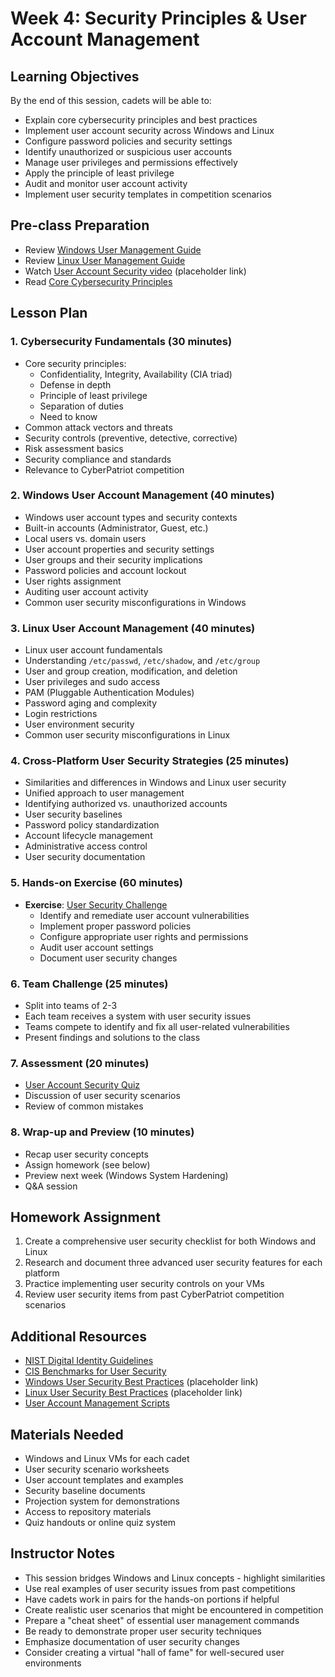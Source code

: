 # Week 4: Security Principles & User Account Management

## Learning Objectives
By the end of this session, cadets will be able to:
- Explain core cybersecurity principles and best practices
- Implement user account security across Windows and Linux
- Configure password policies and security settings
- Identify unauthorized or suspicious user accounts
- Manage user privileges and permissions effectively
- Apply the principle of least privilege
- Audit and monitor user account activity
- Implement user security templates in competition scenarios

## Pre-class Preparation
- Review [Windows User Management Guide](../../Windows/Guides/Basic/Windows_User_Management.md)
- Review [Linux User Management Guide](../../Linux/Guides/Basic/Linux_User_Management.md)
- Watch [User Account Security video](https://www.youtube.com/watch?v=example) (placeholder link)
- Read [Core Cybersecurity Principles](../../Resources/Core_Security_Principles.md)

## Lesson Plan

### 1. Cybersecurity Fundamentals (30 minutes)
- Core security principles:
  - Confidentiality, Integrity, Availability (CIA triad)
  - Defense in depth
  - Principle of least privilege
  - Separation of duties
  - Need to know
- Common attack vectors and threats
- Security controls (preventive, detective, corrective)
- Risk assessment basics
- Security compliance and standards
- Relevance to CyberPatriot competition

### 2. Windows User Account Management (40 minutes)
- Windows user account types and security contexts
- Built-in accounts (Administrator, Guest, etc.)
- Local users vs. domain users
- User account properties and security settings
- User groups and their security implications
- Password policies and account lockout
- User rights assignment
- Auditing user account activity
- Common user security misconfigurations in Windows

### 3. Linux User Account Management (40 minutes)
- Linux user account fundamentals
- Understanding `/etc/passwd`, `/etc/shadow`, and `/etc/group`
- User and group creation, modification, and deletion
- User privileges and sudo access
- PAM (Pluggable Authentication Modules)
- Password aging and complexity
- Login restrictions
- User environment security
- Common user security misconfigurations in Linux

### 4. Cross-Platform User Security Strategies (25 minutes)
- Similarities and differences in Windows and Linux user security
- Unified approach to user management
- Identifying authorized vs. unauthorized accounts
- User security baselines
- Password policy standardization
- Account lifecycle management
- Administrative access control
- User security documentation

### 5. Hands-on Exercise (60 minutes)
- **Exercise**: [User Security Challenge](../../Exercises/User_Security_Challenge.md)
  - Identify and remediate user account vulnerabilities
  - Implement proper password policies
  - Configure appropriate user rights and permissions
  - Audit user account settings
  - Document user security changes

### 6. Team Challenge (25 minutes)
- Split into teams of 2-3
- Each team receives a system with user security issues
- Teams compete to identify and fix all user-related vulnerabilities
- Present findings and solutions to the class

### 7. Assessment (20 minutes)
- [User Account Security Quiz](../../Quizzes/Quiz-Files/User_Account_Security_Quiz.md)
- Discussion of user security scenarios
- Review of common mistakes

### 8. Wrap-up and Preview (10 minutes)
- Recap user security concepts
- Assign homework (see below)
- Preview next week (Windows System Hardening)
- Q&A session

## Homework Assignment
1. Create a comprehensive user security checklist for both Windows and Linux
2. Research and document three advanced user security features for each platform
3. Practice implementing user security controls on your VMs
4. Review user security items from past CyberPatriot competition scenarios

## Additional Resources
- [NIST Digital Identity Guidelines](https://pages.nist.gov/800-63-3/)
- [CIS Benchmarks for User Security](https://www.cisecurity.org/cis-benchmarks/)
- [Windows User Security Best Practices](https://example.com/windows-user-security) (placeholder link)
- [Linux User Security Best Practices](https://example.com/linux-user-security) (placeholder link)
- [User Account Management Scripts](../../Scripts/Templates/)

## Materials Needed
- Windows and Linux VMs for each cadet
- User security scenario worksheets
- User account templates and examples
- Security baseline documents
- Projection system for demonstrations
- Access to repository materials
- Quiz handouts or online quiz system

## Instructor Notes
- This session bridges Windows and Linux concepts - highlight similarities
- Use real examples of user security issues from past competitions
- Have cadets work in pairs for the hands-on portions if helpful
- Create realistic user scenarios that might be encountered in competition
- Prepare a "cheat sheet" of essential user management commands
- Be ready to demonstrate proper user security techniques
- Emphasize documentation of user security changes
- Consider creating a virtual "hall of fame" for well-secured user environments
